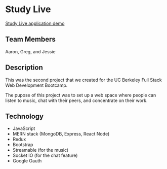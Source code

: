 # Study Live

[Study Live application demo](https://study-live.herokuapp.com)

## Team Members

Aaron, Greg, and Jessie

## Description

This was the second project that we created for the UC Berkeley Full Stack Web Development Bootcamp.

The pupose of this project was to set up a web space where people can listen to music, chat with their peers, and concentrate on their work.

## Technology

 - JavaScript
 - MERN stack (MongoDB, Express, React Node)
 - Redux
 - Bootstrap
 - Streamable (for the music)
 - Socket IO (for the chat feature)
 - Google Oauth
